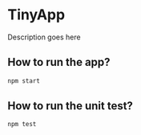 TinyApp
========

Description goes here

## How to run the app?

```bash title="Using NPM"
npm start
```

## How to run the unit test?

```bash title="Using NPM"
npm test
```